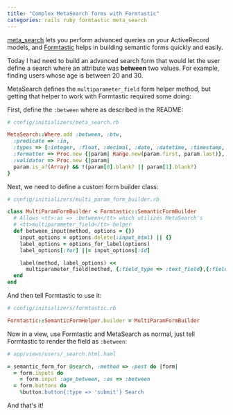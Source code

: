```yaml
---
title: "Complex MetaSearch forms with Formtastic"
categories: rails ruby formtastic meta_search
---
```


[meta_search](https://github.com/ernie/meta_search) lets you perform advanced
queries on your ActiveRecord models, and
[Formtastic](https://github.com/justinfrench/formtastic) helps in building
semantic forms quickly and easily.

Today I had need to build an advanced search form that would let the user
define a search where an attribute was **between** two values. For example,
finding users whose age is between 20 and 30.

MetaSearch defines the `multiparameter_field` form helper method, but getting
that helper to work with Formtastic required some doing:

First, define the `:between` where as described in the README:

```ruby
# config/initializers/meta_search.rb

MetaSearch::Where.add :between, :btw,
  :predicate => :in,
  :types => [:integer, :float, :decimal, :date, :datetime, :timestamp, :time],
  :formatter => Proc.new {|param| Range.new(param.first, param.last)},
  :validator => Proc.new {|param|
  param.is_a?(Array) && !(param[0].blank? || param[1].blank?)
}
```

Next, we need to define a custom form builder class:

```ruby
# config/initializers/multi_param_form_builder.rb

class MultiParamFormBuilder < Formtastic::SemanticFormBuilder
  # Allows <tt>:as => :between</tt> which utilizes MetaSearch's
  # <tt>multiparameter_field</tt> helper
  def between_input(method, options = {})
    input_options = options.delete(:input_html) || {}
    label_options = options_for_label(options)
    label_options[:for] ||= input_options[:id]

    label(method, label_options) <<
      multiparameter_field(method, {:field_type => :text_field},{:field_type => :text_field}, input_options)
  end
end
```

And then tell Formtastic to use it:

```ruby
# config/initializers/formtastic.rb

Formtastic::SemanticFormHelper.builder = MultiParamFormBuilder
```

Now in a view, use Formtastic and MetaSearch as normal, just tell Formtastic to
render the field as `:between`:

```ruby
# app/views/users/_search.html.haml

= semantic_form_for @search, :method => :post do |form|
  = form.inputs do
    = form.input :age_between, :as => :between
  = form.buttons do
    %button.button{:type => 'submit'} Search
```

And that's it!
